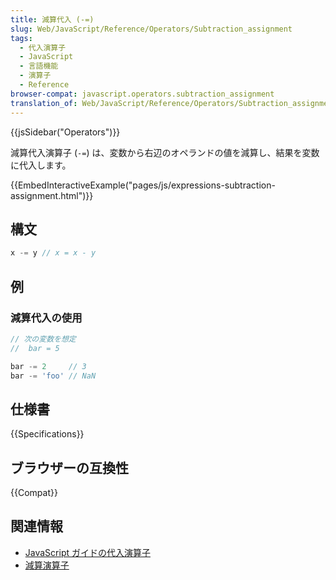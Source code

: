 ```yaml
---
title: 減算代入 (-=)
slug: Web/JavaScript/Reference/Operators/Subtraction_assignment
tags:
  - 代入演算子
  - JavaScript
  - 言語機能
  - 演算子
  - Reference
browser-compat: javascript.operators.subtraction_assignment
translation_of: Web/JavaScript/Reference/Operators/Subtraction_assignment
---
```

{{jsSidebar("Operators")}}

減算代入演算子 (`-=`) は、変数から右辺のオペランドの値を減算し、結果を変数に代入します。

{{EmbedInteractiveExample("pages/js/expressions-subtraction-assignment.html")}}

## 構文

```js
x -= y // x = x - y
```

## 例

### 減算代入の使用

```js
// 次の変数を想定
//  bar = 5

bar -= 2     // 3
bar -= 'foo' // NaN
```

## 仕様書

{{Specifications}}

## ブラウザーの互換性

{{Compat}}

## 関連情報

- [JavaScript ガイドの代入演算子](/ja/docs/Web/JavaScript/Guide/Expressions_and_Operators#代入演算子)
- [減算演算子](/ja/docs/Web/JavaScript/Reference/Operators/Subtraction)
